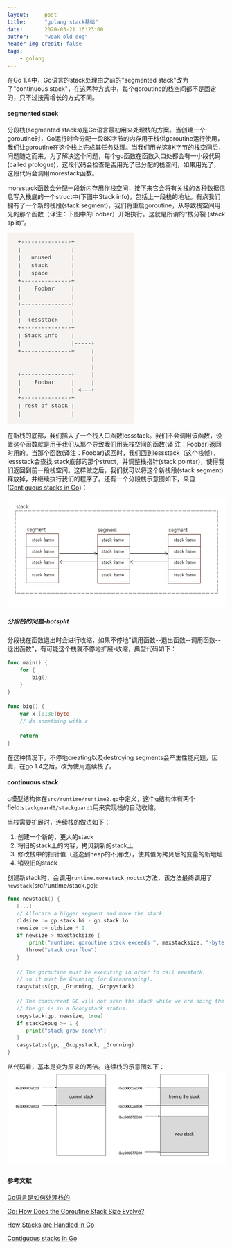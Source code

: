 ```yaml
---
layout:     post
title:      "golang stack基础"
date:       2020-03-21 16:23:00
author:     "weak old dog"
header-img-credit: false
tags:
    - golang
---
```


在Go 1.4中，Go语言的stack处理由之前的"segmented stack"改为了"continuous stack"，在这两种方式中，每个goroutine的栈空间都不是固定的，只不过按需增长的方式不同。

#### segmented stack
分段栈(segmented stacks)是Go语言最初用来处理栈的方案。当创建一个goroutine时，Go运行时会分配一段8K字节的内存用于栈供goroutine运行使用，我们让goroutine在这个栈上完成其任务处理。当我们用光这8K字节的栈空间后，问题随之而来。为了解决这个问题，每个go函数在函数入口处都会有一小段代码(called prologue)，这段代码会检查是否用光了已分配的栈空间，如果用光了，这段代码会调用morestack函数。

morestack函数会分配一段新内存用作栈空间，接下来它会将有关栈的各种数据信息写入栈底的一个struct中(下图中Stack info)，包括上一段栈的地址。有点我们拥有了一个新的栈段(stack segment)，我们将重启goroutine，从导致栈空间用光的那个函数（译注：下图中的Foobar）开始执行。这就是所谓的“栈分裂 (stack split)”。

![java-javascript](/img/in-post/gostack/Picture1.png)

在新栈的底部，我们插入了一个栈入口函数lessstack。我们不会调用该函数，设置这个函数就是用于我们从那个导致我们用光栈空间的函数(译 注：Foobar)返回时用的。当那个函数(译注：Foobar)返回时，我们回到lessstack（这个栈帧），lessstack会查找 stack底部的那个struct，并调整栈指针(stack pointer)，使得我们返回到前一段栈空间。这样做之后，我们就可以将这个新栈段(stack segment)释放掉，并继续执行我们的程序了。还有一个分段栈示意图如下，来自([Contiguous stacks in Go](https://agis.io/post/contiguous-stacks-golang/))：

![java-javascript](/img/in-post/gostack/segmented-stacks.png)

##### 分段栈的问题-hotsplit
分段栈在函数退出时会进行收缩，如果不停地"调用函数--退出函数--调用函数--退出函数"，有可能这个栈就不停地扩展-收缩，典型代码如下：
```go
func main() {
    for {
        big()
    }
}

func big() {
    var x [8180]byte
    // do something with x

    return
}
```
在这种情况下，不停地creating以及destroying segments会产生性能问题，因此，在go 1.4之后，改为使用连续栈了。

#### continuous stack

g模型结构体在`src/runtime/runtime2.go`中定义，这个g结构体有两个field:`stackguard0/stackguard1`用来实现栈的自动收缩。

当栈需要扩展时，连续栈的做法如下：
1. 创建一个新的，更大的stack
2. 将旧的stack上的内容，拷贝到新的stack上
3. 修改栈中的指针值（逃逸到heap的不用改），使其值为拷贝后的变量的新地址
4. 销毁旧的stack

创建新stack时，会调用`runtime.morestack_noctxt`方法，该方法最终调用了`newstack`(src/runtime/stack.go):
```go
func newstack() {
   [...]
   // Allocate a bigger segment and move the stack.
   oldsize := gp.stack.hi - gp.stack.lo
   newsize := oldsize * 2
   if newsize > maxstacksize {
       print("runtime: goroutine stack exceeds ", maxstacksize, "-byte limit\n")
      throw("stack overflow")
   }

   // The goroutine must be executing in order to call newstack,
   // so it must be Grunning (or Gscanrunning).
   casgstatus(gp, _Grunning, _Gcopystack)

   // The concurrent GC will not scan the stack while we are doing the copy since
   // the gp is in a Gcopystack status.
   copystack(gp, newsize, true)
   if stackDebug >= 1 {
      print("stack grow done\n")
   }
   casgstatus(gp, _Gcopystack, _Grunning)
}
```
从代码看，基本是变为原来的两倍。连续栈的示意图如下：
![java-javascript](/img/in-post/gostack/2.png)


#### 参考文献

[Go语言是如何处理栈的](https://tonybai.com/2014/11/05/how-stacks-are-handled-in-go/)

[Go: How Does the Goroutine Stack Size Evolve?](https://medium.com/a-journey-with-go/go-how-does-the-goroutine-stack-size-evolve-447fc02085e5)

[How Stacks are Handled in Go](https://blog.cloudflare.com/how-stacks-are-handled-in-go/)

[Contiguous stacks in Go](https://agis.io/post/contiguous-stacks-golang/)
